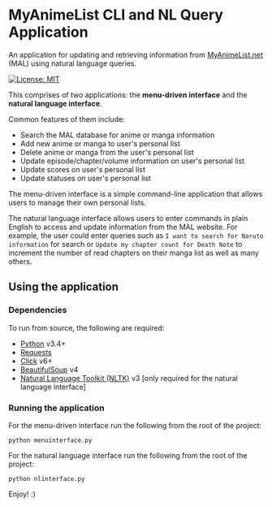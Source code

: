# MyAnimeList CLI and NL Query Application
An application for updating and retrieving information from [MyAnimeList.net](https://www.myanimelist.net) (MAL) using natural language queries.

[![License: MIT](https://img.shields.io/badge/License-MIT-yellow.svg)](https://opensource.org/licenses/MIT)

This comprises of two applications: the **menu-driven interface** and the **natural language interface**.

Common features of them include:
- Search the MAL database for anime or manga information
- Add new anime or manga to user's personal list
- Delete anime or manga from the user's personal list
- Update episode/chapter/volume information on user's personal list
- Update scores on user's personal list
- Update statuses on user's personal list

The menu-driven interface is a simple command-line application that allows users to manage their own personal lists.

The natural language interface allows users to enter commands in plain English to access and update information from the MAL website. For example, the user could enter queries such as `I want to search for Naruto information` for search or `Update my chapter count for Death Note` to increment the number of read chapters on their manga list as well as many others.

## Using the application
### Dependencies
To run from source, the following are required:
- [Python](https://www.python.org/) v3.4+
- [Requests](http://docs.python-requests.org/en/master/)
- [Click](http://click.pocoo.org/6/) v6+
- [BeautifulSoup](https://www.crummy.com/software/BeautifulSoup/) v4
- [Natural Language Toolkit (NLTK)](http://www.nltk.org/) v3 [only required for the natural language interface]

### Running the application
For the menu-driven interface run the following from the root of the project:
```
python menuinterface.py
```
For the natural language interface run the following from the root of the project:
```
python nlinterface.py
```

Enjoy! :)
